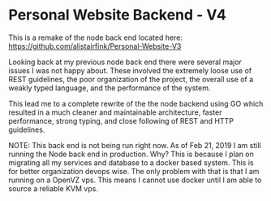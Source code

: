 # Personal Website Backend - V4

This is a remake of the node back end located here: https://github.com/alistairfink/Personal-Website-V3

Looking back at my previous node back end there were several major issues I was not happy about. These involved the extremely loose use of REST guidelines, the poor organization of the project, the overall use of a weakly typed language, and the performance of the system.

This lead me to a complete rewrite of the the node backend using GO which resulted in a much cleaner and maintainable architecture, faster performance, strong typing, and close following of REST and HTTP guidelines. 

NOTE: This back end is not being run right now. As of Feb 21, 2019 I am still running the Node back end in production. Why? This is because I plan on migrating all my services and database to a docker based system. This is for better organization devops wise. The only problem with that is that I am running on a OpenVZ vps. This means I cannot use docker until I am able to source a reliable KVM vps. 

